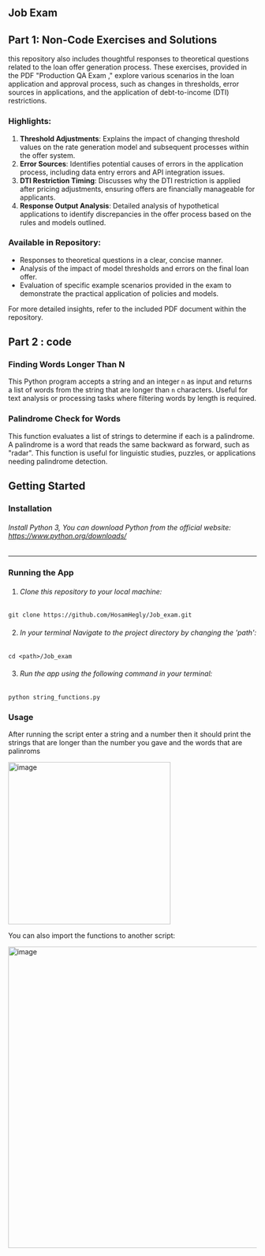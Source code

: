 
## Job Exam
## Part 1: Non-Code Exercises and Solutions

 this repository also includes thoughtful responses to theoretical questions related to the loan offer generation process. These exercises, provided in the PDF "Production QA Exam ," explore various scenarios in the loan application and approval process, such as changes in thresholds, error sources in applications, and the application of debt-to-income (DTI) restrictions.

### Highlights:
1. **Threshold Adjustments**: Explains the impact of changing threshold values on the rate generation model and subsequent processes within the offer system.
2. **Error Sources**: Identifies potential causes of errors in the application process, including data entry errors and API integration issues.
3. **DTI Restriction Timing**: Discusses why the DTI restriction is applied after pricing adjustments, ensuring offers are financially manageable for applicants.
4. **Response Output Analysis**: Detailed analysis of hypothetical applications to identify discrepancies in the offer process based on the rules and models outlined.

### Available in Repository:
- Responses to theoretical questions in a clear, concise manner.
- Analysis of the impact of model thresholds and errors on the final loan offer.
- Evaluation of specific example scenarios provided in the exam to demonstrate the practical application of policies and models.

For more detailed insights, refer to the included PDF document within the repository.



## Part 2 : code
### Finding Words Longer Than N
This Python program accepts a string and an integer `n` as input and returns a list of words from the string that are longer than `n` characters. Useful for text analysis or processing tasks where filtering words by length is required.

### Palindrome Check for Words
This function evaluates a list of strings to determine if each is a palindrome. A palindrome is a word that reads the same backward as forward, such as "radar". This function is useful for linguistic studies, puzzles, or applications needing palindrome detection.



## Getting Started
### Installation
###### Install Python 3, You can download Python from the official website: https://www.python.org/downloads/
-------------
### Running the App
1. ###### Clone this repository to your local machine:
```
git clone https://github.com/HosamHegly/Job_exam.git
```

2. ###### In your terminal Navigate to the project directory by changing the 'path':
```
cd <path>/Job_exam
```

3. ###### Run the app using the following command in your terminal:
```
python string_functions.py
```
### Usage
 After running the script enter a string and a number then it should print the strings that are longer than the number you gave and the words that are palinroms 

<img width="329" alt="image" src="https://github.com/HosamHegly/Job_exam/assets/57544654/8f34d77c-50b6-455c-864f-55973a4da3f7">

You can also import the functions to another script:

<img width="611" alt="image" src="https://github.com/HosamHegly/Job_exam/assets/57544654/ec2ca231-d7d7-4add-a1b4-5c9490d29288">



